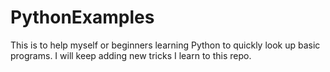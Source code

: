 # PythonExamples
This is to help myself or beginners learning Python to quickly look up basic programs. I will keep adding new tricks I learn to this repo.
